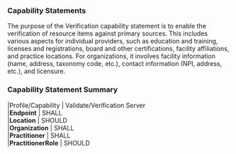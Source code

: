 ### Capability Statements
The purpose of the Verification capability statement is to enable the verification of resource items against primary sources. This includes various aspects for individual providers, such as education and training, licenses and registrations, board and other certifications, facility affiliations, and practice locations. For organizations, it involves facility information (name, address, taxonomy code, etc.), contact information (NPI, address, etc.), and licensure.

### Capability Statement Summary

<style>
    th{border: solid 2px lightgrey;}
    td{border: solid 2px lightgrey;}
</style>

|Profile/Capability         | Validate/Verification Server                     
|**Endpoint**               |  SHALL             
|**Location**               |  SHOULD            
|**Organization**           |  SHALL             
|**Practitioner**           |  SHALL             
|**PractitionerRole**       |  SHOULD            


